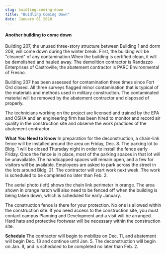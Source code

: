 ```yaml
---
slug: buidling-coming-down
title: "Buidling Coming Down"
date: January 01 2020
---
```


 
<h4>Another building to come down</h4>
<p>
  Building 207, the unused three-story structure between Building 1 and dorm
  208, will come down during the winter break. First, the building will be
  "cleaned" of any contamination.When the building is certified clean, it will
  be demolished and hauled away. The demolition contractor is Randazzo
  Enterprises of Castroville; the abatement contractor is PARC Environmental of
  Fresno.
</p>
<p>
  Building 207 has been assessed for contamination three times since Fort Ord
  closed. All three surveys flagged minor contamination that is typical of the
  materials and methods used in military construction. The contaminated material
  will be removed by the abatement contractor and disposed of properly.
</p>
<p>
  The technicians working on the project are licensed and trained by the EPA and
  OSHA and an engineering firm has been hired to monitor and record air quality
  in the construction site and observe the work practices of the abatement
  contractor.
</p>
<p>
  <strong>What You Need to Know</strong> In preparation for the deconstruction,
  a chain-link fence will be installed around the area on Friday, Dec. 8. The
  parking lot to Bldg. 1 will be closed Thursday night in order to install the
  fence early Friday. Once the fence is in place, most of the parking spaces in
  that lot will be unavailable. The handicapped spaces will remain open, and a
  few for visitors will be available. Employees are asked to park across the
  street in the lots around Bldg. 21. The contractor will start work next week.
  The work is scheduled to be completed no later than Feb. 2.
</p>
<p>
  The aerial photo (left) shows the chain link perimeter in orange. The area
  shown in orange hatch will also need to be fenced off when the building is
  being taken down, which is scheduled for early January.
</p>
<p>
  The construction fence is there for your protection. No one is allowed within
  the construction site. If you need access to the construction site, you must
  contact campus Planning and Development and a visit will be arranged. Hard
  hats and protective footwear will be necessary within the construction site.
</p>
<p>
  <strong>Schedule</strong> The contractor will begin to mobilize on Dec. 11,
  and abatement will begin Dec. 13 and continue until Jan. 5. The deconstruction
  will begin on Jan. 8, and is scheduled to be completed no later than Feb. 2.
</p>
 
